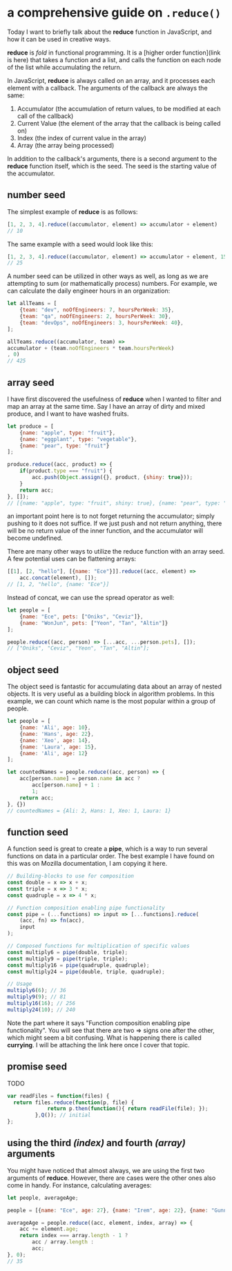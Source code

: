 # a comprehensive guide on `.reduce()`

Today I want to briefly talk about the **reduce** function in JavaScript, and how it can be used in creative ways. 

**reduce** is *fold* in functional programming. It is a [higher order function](link is here) that takes a function and a list, and calls the function on each node of the list while accumulating the return. 

In JavaScript, **reduce** is always called on an array, and it processes each element with a callback. The arguments of the callback are always the same:

1. Accumulator (the accumulation of return values, to be modified at each call of the callback)
2. Current Value (the element of the array that the callback is being called on)
3. Index (the index of current value in the array)
4. Array (the array being processed)

In addition to the callback's arguments, there is a second argument to the **reduce** function itself, which is the seed. The seed is the starting value of the accumulator. 

## number seed

The simplest example of **reduce** is as follows:

```javascript
[1, 2, 3, 4].reduce((accumulator, element) => accumulator + element)
// 10
```

The same example with a seed would look like this: 

```javascript
[1, 2, 3, 4].reduce((accumulator, element) => accumulator + element, 15)
// 25
```

A number seed can be utilized in other ways as well, as long as we are attempting to sum (or mathematically process) numbers. For example, we can calculate the daily engineer hours in an organization:

```javascript
let allTeams = [
	{team: "dev", noOfEngineers: 7, hoursPerWeek: 35},
	{team: "qa", noOfEngineers: 2, hoursPerWeek: 30},
	{team: "devOps", noOfEngineers: 3, hoursPerWeek: 40},
];

allTeams.reduce((accumulator, team) => 
accumulator + (team.noOfEngineers * team.hoursPerWeek)
, 0)
// 425

```


## array seed

I have first discovered the usefulness of **reduce** when I wanted to filter and map an array at the same time. Say I have an array of dirty and mixed produce, and I want to have washed fruits. 

```javascript
let produce = [
	{name: "apple", type: "fruit"}, 
	{name: "eggplant", type: "vegetable"}, 
	{name: "pear", type: "fruit"}
];

produce.reduce((acc, product) => {
	if(product.type === "fruit") {
		acc.push(Object.assign({}, product, {shiny: true}));
	}
	return acc;
}, []);
// [{name: "apple", type: "fruit", shiny: true}, {name: "pear", type: "fruit", shiny: true}]
```

an important point here is to not forget returning the accumulator; simply pushing to it does not suffice. If we just push and not return anything, there will be no return value of the inner function, and the accumulator will become undefined. 

There are many other ways to utilize the reduce function with an array seed. A few potential uses can be flattening arrays:

```javascript
[[1], [2, "hello"], [{name: "Ece"}]].reduce((acc, element) => 
	acc.concat(element), []);
// [1, 2, "hello", {name: "Ece"}]
```

Instead of concat, we can use the spread operator as well: 

```javascript
let people = [
	{name: "Ece", pets: ["Oniks", "Ceviz"]}, 
	{name: "WonJun", pets: ["Yeon", "Tan", "Altin"]}
];

people.reduce((acc, person) => [...acc, ...person.pets], []);
// ["Oniks", "Ceviz", "Yeon", "Tan", "Altin"];
```

## object seed

The object seed is fantastic for accumulating data about an array of nested objects. It is very useful as a building block in algorithm problems. In this example, we can count which name is the most popular within a group of people.


```javascript
let people = [
	{name: 'Ali', age: 10}, 
	{name: 'Hans', age: 22}, 
	{name: 'Xeo', age: 14}, 
	{name: 'Laura', age: 15}, 
	{name: 'Ali', age: 12}
];

let countedNames = people.reduce((acc, person) => { 
	acc[person.name] = person.name in acc ? 
    	acc[person.name] + 1 : 
    	1;
  	return acc;
}, {})
// countedNames = {Ali: 2, Hans: 1, Xeo: 1, Laura: 1}
```


## function seed

A function seed is great to create a **pipe**, which is a way to run several functions on data in a particular order. The best example I have found on this was on Mozilla documentation, I am copying it here.

```javascript
// Building-blocks to use for composition
const double = x => x + x;
const triple = x => 3 * x;
const quadruple = x => 4 * x;

// Function composition enabling pipe functionality
const pipe = (...functions) => input => [...functions].reduce(
    (acc, fn) => fn(acc),
    input
);

// Composed functions for multiplication of specific values
const multiply6 = pipe(double, triple);
const multiply9 = pipe(triple, triple);
const multiply16 = pipe(quadruple, quadruple);
const multiply24 = pipe(double, triple, quadruple);

// Usage
multiply6(6); // 36
multiply9(9); // 81
multiply16(16); // 256
multiply24(10); // 240 
```

Note the part where it says "Function composition enabling pipe functionality". You will see that there are two => signs one after the other, which might seem a bit confusing. What is happening there is called **currying**. I will be attaching the link here once I cover that topic. 


## promise seed

TODO

```javascript
var readFiles = function(files) {
  return files.reduce(function(p, file) {
             return p.then(function(){ return readFile(file); });
         },Q()); // initial
};
```



## using the third *(index)* and fourth *(array)* arguments

You might have noticed that almost always, we are using the first two arguments of **reduce**. However, there are cases were the other ones also come in handy. For instance, calculating averages:

```javascript
let people, averageAge;

people = [{name: "Ece", age: 27}, {name: "Irem", age: 22}, {name: "Gunnur", age: 56}];

averageAge = people.reduce((acc, element, index, array) => {
	acc += element.age;
	return index === array.length - 1 ? 
		acc / array.length :
		acc;
}, 0);
// 35
```
